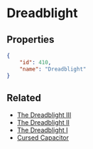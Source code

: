 # Dreadblight

<no description available>

## Properties

```json
{
    "id": 410,
    "name": "Dreadblight"
}
```

## Related

- [The Dreadblight III](../items/21786-the-dreadblight-iii.md)
- [The Dreadblight II](../items/21785-the-dreadblight-ii.md)
- [The Dreadblight I](../items/21784-the-dreadblight-i.md)
- [Cursed Capacitor](../items/21789-cursed-capacitor.md)

